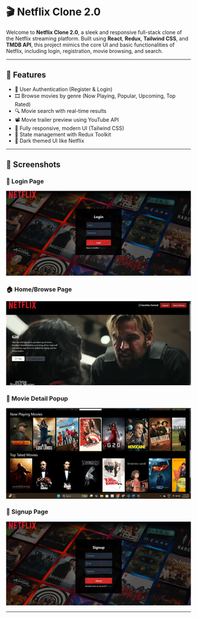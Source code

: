 # 🎬 Netflix Clone 2.0

Welcome to **Netflix Clone 2.0**, a sleek and responsive full-stack clone of the Netflix streaming platform. Built using **React**, **Redux**, **Tailwind CSS**, and **TMDB API**, this project mimics the core UI and basic functionalities of Netflix, including login, registration, movie browsing, and search.


---

## 🚀 Features

- 🔐 User Authentication (Register & Login)
- 🎞 Browse movies by genre (Now Playing, Popular, Upcoming, Top Rated)
- 🔍 Movie search with real-time results
- 📽 Movie trailer preview using YouTube API
- 🍿 Fully responsive, modern UI (Tailwind CSS)
- 🧠 State management with Redux Toolkit
- 🌙 Dark themed UI like Netflix

---

## 📸 Screenshots

### 🔐 Login Page
![Login](./images/login_page.png)

### 🏠 Home/Browse Page
![Home](./images/home_page.png)

### 🎥 Movie Detail Popup
![Details](./images/movies_page.png)

### 📝 Signup Page
![Signup Page](./images/signup_page.png)

---


